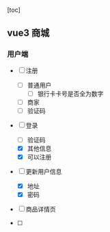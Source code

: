 [toc]



## vue3 商城

### 用户端

- [ ] 注册

  - [ ] 普通用户
    - [ ] 银行卡卡号是否全为数字
  - [ ] 商家
  - [ ] 验证码
- [ ] 登录

  - [ ] 验证码
  - [x] 其他信息
  - [x] 可以注册
- [ ] 更新用户信息

  - [x] 地址
  - [x] 密码
- [ ] 商品详情页
- [ ] 









